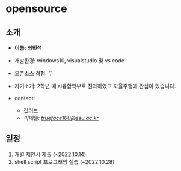 # opensource
## 소개

* **이름: 최민석**
* 개발환경: windows10, visualstudio 및 vs code
* 오픈소스 경험: 무
* 자기소개: 2학년 때 ai융합학부로 전과하였고 자율주행에 관심이 있습니다.

* contact:
  * [깃허브](https://github.com/trueface100/opensource.git)
  * *이메일: trueface100@ssu.ac.kr*

## 일정
1. 개별 제안서 제출 (~2022.10.14)
2. shell script 프로그래밍 실습 (~2022.10.28)

